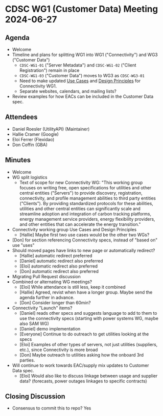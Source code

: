 # CDSC WG1 (Customer Data) Meeting 2024-06-27

## Agenda
* Welcome
* Timeline and plans for splitting WG1 into WG1 ("Connectivity") and WG3 ("Customer Data")
    * `CDSC-WG1-01` ("Server Metadata") and `CDSC-WG1-02` ("Client Registration") remain in place
    * `CDSC-WG1-03` ("Customer Data") moves to WG3 as `CDSC-WG3-01`
    * Need to make updated [Use Cases](https://customerdata.carbondataspec.org/use-cases) and [Design Principles](https://customerdata.carbondataspec.org/specs/design-principles) for Connectivity WG1.
    * Separate websites, calendars, and mailing lists?
* Review examples for how EACs can be included in the Customer Data spec.

## Attendees
* Daniel Roesler (UtilityAPI) (Maintainer)
* Hallie Cramer (Google)
* Eloi Ferrer (Flexidao)
* Don Coffin (GBA)

## Minutes
* Welcome
* WG split logistics
    * Text of scope for new Connectivity WG:
        "This working group focuses on writing free, open specifications for utilities and
        other central entities ("Servers") to provide discovery, registration, connectivity,
        and profile management abilities to third party entities ("Clients"). By providing
        standardized protocols for these abilities, utilities and other central entities can
        significantly scale and streamline adoption and integration of carbon tracking platforms,
        energy management service providers, energy flexibility providers, and other entities
        that can accelerate the energy transition."
* Connectivity working group Use Cases and Design Principles
    * [Hallie] Maybe first two use cases would be the other two WGs?
* [Don] for section referencing Connectivity specs, instead of "based on" use "uses"
* Should moved pages have links to new page or automatically redirect?
    * [Hallie] automatic redirect preferred
    * [Daniel] automatic redirect also preferred
    * [Eloi] automatic redirect also preferred
    * [Don] automatic redirect also preferred
* Migrating Pull Request discussion
* Combined or alternating WG meetings?
    * [Eloi] While attendance is still less, keep it combined
    * [Hallie] Agreed, revist when have a longer group. Maybe send the agenda further in advance.
    * [Don] Consider longer than 60min?
* Connectivity "Launch" items?
    * [Daniel] reads other specs and suggests language to add to them to use the connectivity specs (starting with power systems WG, maybe also SAM WG)
    * [Daniel] demo implementation
    * [Everyone] Continue to do outreach to get utilities looking at the specs
    * [Eloi] Examples of other types of servers, not just utilities (suppliers, etc.), since Connectivity is more broad
    * [Don] Maybe outreach to utilities asking how the onboard 3rd parties.
* Will continue to work towards EAC/supply mix updates to Customer Data spec.
    * [Eloi] Would also like to discuss linkage between usage and supplier data? (forecasts, power outages linkages to specific contracts)

## Closing Discussion
* Consensus to commit this to repo? Yes
